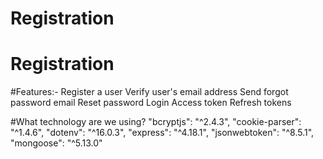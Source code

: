 # Registration
# Registration
#Features:-
Register a user
Verify user's email address
Send forgot password email
Reset password
Login
Access token
Refresh tokens

#What technology are we using?
 "bcryptjs": "^2.4.3",
 "cookie-parser": "^1.4.6",
 "dotenv": "^16.0.3",
 "express": "^4.18.1",
 "jsonwebtoken": "^8.5.1",
 "mongoose": "^5.13.0"
